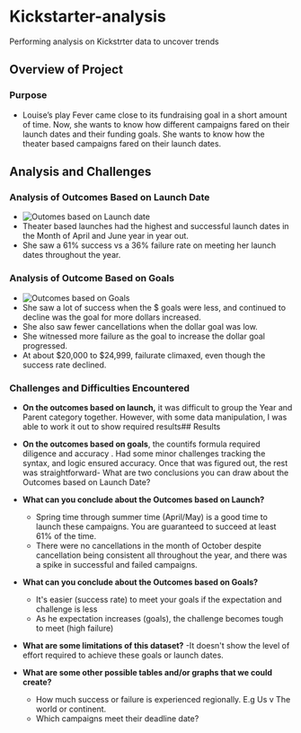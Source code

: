 # Kickstarter-analysis
Performing analysis on Kickstrter data to uncover trends
## Overview of Project
### Purpose
  - Louise’s play Fever came close to its fundraising goal in a short amount of time. Now, she wants to know how different campaigns fared on their launch dates and their funding goals. She wants to know how the theater based campaigns fared on their launch dates.
## Analysis and Challenges
### Analysis of Outcomes Based on Launch Date
  - ![Outomes based on Launch date](https://user-images.githubusercontent.com/107087087/174193862-cc14e12e-43b7-43fe-8491-7705b186b511.png)  
  - Theater based launches had the highest and successful launch dates in the Month of April and June year in year out.
  - She saw a 61% success vs a 36% failure rate on meeting her launch dates throughout the year.
### Analysis of Outcome Based on Goals
  - ![Outcomes based on Goals](https://user-images.githubusercontent.com/107087087/174194006-524d8ee8-1028-49eb-805c-89be4478844f.png)
  - She saw a lot of success when the $ goals were less, and continued to decline was the goal for more dollars increased.
  - She also saw fewer cancellations when the dollar goal was low. 
  - She witnessed more failure as the goal to increase the dollar goal progressed.
  - At about $20,000 to $24,999, failurate climaxed, even though the success rate declined.
### Challenges and Difficulties Encountered
  - **On the outcomes based on launch,** it was difficult to group the Year and Parent category together. However, with some data manipulation, I was able to work it out to show required results## Results
  - **On the outcomes based on goals**, the countifs formula required diligence and accuracy . Had some minor challenges tracking the syntax, and logic ensured accuracy. Once that was figured out, the rest was straightforward- What are two conclusions you can draw about the Outcomes based on Launch Date?
- **What can you conclude about the Outcomes based on Launch?**
    - Spring time through summer time (April/May) is a good time to launch these campaigns. You are guaranteed to succeed at least 61% of the time. 
    - There were no cancellations in the month of October despite cancellation being consistent all throughout the year, and there was a spike in successful and failed campaigns.   
 - **What can you conclude about the Outcomes based on Goals?**  
   - It's easier (success rate) to meet your goals if the expectation and challenge is less   
   - As he expectation increases (goals), the challenge becomes tough to meet (high failure)    
 - **What are some limitations of this dataset?**
    -It doesn't show the level of effort required to achieve these goals or launch dates.
    
 - **What are some other possible tables and/or graphs that we could create?**
    - How much success or failure is experienced regionally. E.g Us v The world or continent.
    - Which campaigns meet their deadline date?
